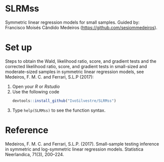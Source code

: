 # SLRMss
Symmetric linear regression models for small samples. Guided by: Francisco Moisés Cândido Medeiros (https://github.com/sesiommedeiros).

# Set up
Steps to obtain the Wald, likelihood ratio, score, and gradient tests and the corrected likelihood ratio, score, and gradient tests in small-sized and moderate-sized samples in symmetric linear regression models, see Medeiros, F. M. C. and Ferrari, S.L.P (2017):

1. Open your *R* or *Rstudio*
1. Use the following code
   ```r
   devtools::install_github("IvoSilvestre/SLRMss")
   ```
1. Type `help(SLRMss)` to see the function syntax.
   
# Reference

Medeiros, F. M. C. and Ferrari, S.L.P. (2017). Small-sample testing inference in symmetric and log-symmetric linear regression models. Statistica Neerlandica, 71(3), 200–224.

